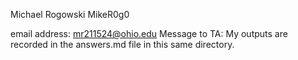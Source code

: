 Michael Rogowski
MikeR0g0

email address: mr211524@ohio.edu
Message to TA: My outputs are recorded in the answers.md file in this same directory.